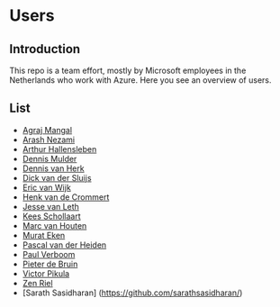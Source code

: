 # Users

## Introduction
This repo is a team effort, mostly by Microsoft employees in the Netherlands who work with Azure. Here you see an overview of users.

## List
* [Agraj Mangal](https://github.com/agrajm)
* [Arash Nezami](https://github.com/anezami)
* [Arthur Hallensleben](https://github.com/ahallensleben)
* [Dennis Mulder](https://github.com/dennismulder)
* [Dennis van Herk](https://github.com/dvherk)
* [Dick van der Sluijs](https://github.com/dedvds)
* [Eric van Wijk](https://github.com/geekzter)
* [Henk van de Crommert](https://github.com/Hevand)
* [Jesse van Leth](https://github.com/jessevl)
* [Kees Schollaart](https://github.com/keesschollaart81)
* [Marc van Houten](https://github.com/marcvanhouten)
* [Murat Eken](https://github.com/meken)
* [Pascal van der Heiden](https://github.com/pascalvanderheiden)
* [Paul Verboom](https://github.com/verboompj)
* [Pieter de Bruin](https://github.com/pdebruin)
* [Victor Pikula](https://github.com/victorp13)
* [Zen Riel](https://github.com/zenulous)
* [Sarath Sasidharan] (https://github.com/sarathsasidharan/)
